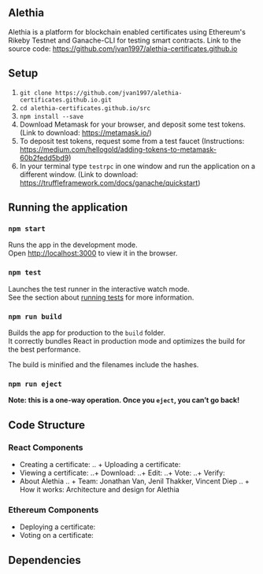 ## Alethia
Alethia is a platform for blockchain enabled certificates using Ethereum's Rikeby Testnet and Ganache-CLI for testing smart contracts. Link to the source code: https://github.com/jvan1997/alethia-certificates.github.io

## Setup 
1. `git clone https://github.com/jvan1997/alethia-certificates.github.io.git`
2. `cd alethia-certificates.github.io/src`
3. `npm install --save`
4. Download Metamask for your browser, and deposit some test tokens. (Link to download: https://metamask.io/)
5. To deposit test tokens, request some from a test faucet (Instructions: https://medium.com/hellogold/adding-tokens-to-metamask-60b2fedd5bd9)
6. In your terminal type `testrpc` in one window and run the application on a different window. (Link to download: https://truffleframework.com/docs/ganache/quickstart)

## Running the application

### `npm start`

Runs the app in the development mode.<br>
Open [http://localhost:3000](http://localhost:3000) to view it in the browser.

### `npm test`

Launches the test runner in the interactive watch mode.<br>
See the section about [running tests](https://facebook.github.io/create-react-app/docs/running-tests) for more information.

### `npm run build`

Builds the app for production to the `build` folder.<br>
It correctly bundles React in production mode and optimizes the build for the best performance.

The build is minified and the filenames include the hashes.<br>

### `npm run eject`

**Note: this is a one-way operation. Once you `eject`, you can’t go back!**

## Code Structure

### React Components
+ Creating a certificate:
.. + Uploading a certificate:
+ Viewing a certificate:
..+ Download:
..+ Edit:
..+ Vote:
..+ Verify:
+ About Alethia
.. + Team: Jonathan Van, Jenil Thakker, Vincent Diep
.. + How it works: Architecture and design for Alethia

### Ethereum Components
+ Deploying a certificate:
+ Voting on a certificate:

## Dependencies

